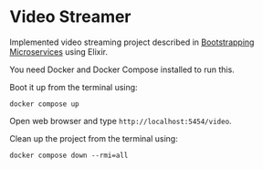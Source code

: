 # Video Streamer

Implemented video streaming project described in [Bootstrapping Microservices](https://www.bootstrapping-microservices.com) using Elixir.

You need Docker and Docker Compose installed to run this.

Boot it up from the terminal using:

    docker compose up

Open web browser and type `http://localhost:5454/video`.

Clean up the project from the terminal using:

    docker compose down --rmi=all

